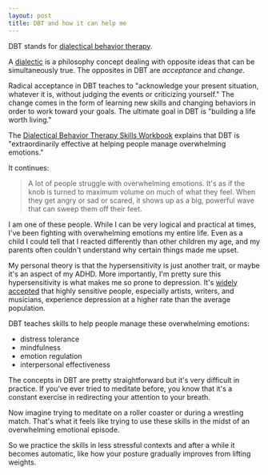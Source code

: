 ```yaml
---
layout: post
title: DBT and how it can help me
---
```


DBT stands for [dialectical behavior therapy](https://en.wikipedia.org/wiki/Dialectical_behavior_therapy).

A [dialectic](https://en.wikipedia.org/wiki/Dialectic) is a philosophy concept dealing with opposite ideas that can be simultaneously true. The opposites in DBT are *acceptance* and *change*.

Radical acceptance in DBT teaches to "acknowledge your present situation, whatever it is, without judging the events or criticizing yourself." The change comes in the form of learning new skills and changing behaviors in order to work toward your goals. The ultimate goal in DBT is "building a life worth living."

The [Dialectical Behavior Therapy Skills Workbook](https://www.amazon.com/Dialectical-Behavior-Therapy-Skills-Workbook-ebook/dp/B0041D8UWM/ref=mt_kindle?_encoding=UTF8&me=) explains that DBT is "extraordinarily effective at helping people manage overwhelming emotions."

It continues:

> A lot of people struggle with overwhelming emotions. It's as if the knob is turned to maximum volume on much of what they feel. When they get angry or sad or scared, it shows up as a big, powerful wave that can sweep them off their feet.

I am one of these people. While I can be very logical and practical at times, I've been fighting with overwhelming emotions my entire life. Even as a child I could tell that I reacted differently than other children my age, and my parents often couldn't understand why certain things made me upset.

My personal theory is that the hypersensitivity is just another trait, or maybe it's an aspect of my ADHD. More importantly, I'm pretty sure this hypersensitivity is what makes me so prone to depression. It's [widely accepted](http://highlysensitive.org/highly-sensitive-people-and-depression-overstimulation-may-lead-to-depression/) that highly sensitive people, especially artists, writers, and musicians, experience depression at a higher rate than the average population.

DBT teaches skills to help people manage these overwhelming emotions:

- distress tolerance
- mindfulness
- emotion regulation
- interpersonal effectiveness

The concepts in DBT are pretty straightforward but it's very difficult in practice. If you've ever tried to meditate before, you know that it's a constant exercise in redirecting your attention to your breath.

Now imagine trying to meditate on a roller coaster or during a wrestling match. That's what it feels like trying to use these skills in the midst of an overwhelming emotional episode.

So we practice the skills in less stressful contexts and after a while it becomes automatic, like how your posture gradually improves from lifting weights.

